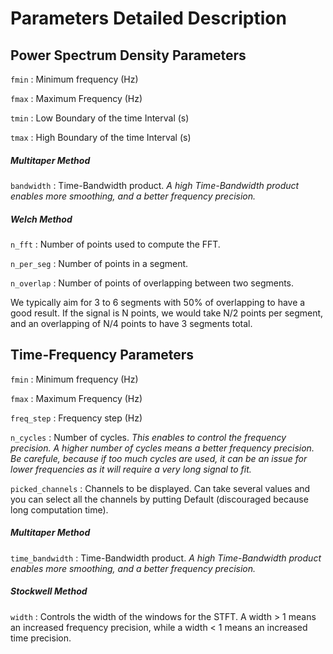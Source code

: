 # Parameters Detailed Description 

## Power Spectrum Density Parameters 

`fmin` : Minimum frequency (Hz)

`fmax` : Maximum Frequency (Hz)

`tmin` : Low Boundary of the time Interval (s)

`tmax` : High Boundary of the time Interval (s)

##### Multitaper Method

`bandwidth` : Time-Bandwidth product. *A high Time-Bandwidth product enables more smoothing, and a better frequency precision.*

##### Welch Method


`n_fft` : Number of points used to compute the FFT. 

`n_per_seg` : Number of points in a segment.

`n_overlap` : Number of points of overlapping between two segments.

We typically aim for 3 to 6 segments with 50% of overlapping to have a good result. If the signal is N points, we would take N/2 points per segment, and an overlapping of N/4 points to have 3 segments total.




## Time-Frequency Parameters

`fmin` : Minimum frequency (Hz)

`fmax` : Maximum Frequency (Hz)

`freq_step` : Frequency step (Hz)

`n_cycles` : Number of cycles. *This enables to control the frequency precision. A higher number of cycles means a better frequency precision. Be carefule, because if too much cycles are used, it can be an issue for lower frequencies as it will require a very long signal to fit.*

`picked_channels` : Channels to be displayed. Can take several values and you can select all the channels by putting Default (discouraged because long computation time).

##### Multitaper Method

`time_bandwidth` : Time-Bandwidth product. *A high Time-Bandwidth product enables more smoothing, and a better frequency precision.*

##### Stockwell Method

`width` : Controls the width of the windows for the STFT. A width > 1 means an increased frequency precision, while a width < 1 means an increased time precision.


